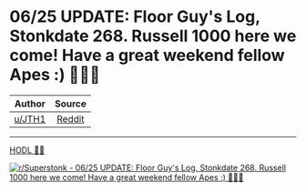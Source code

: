 06/25 UPDATE: Floor Guy's Log, Stonkdate 268. Russell 1000 here we come! Have a great weekend fellow Apes :) 🚀🚀🚀
===================================================================================================================

| Author       | Source       | 
| :-------------: |:-------------:|
|  [u/JTH1](https://www.reddit.com/user/JTH1/) | [Reddit](https://www.reddit.com/r/Superstonk/comments/o7va1q/0625_update_floor_guys_log_stonkdate_268_russell/) | 

---

[HODL 💎🙌](https://www.reddit.com/r/Superstonk/search?q=flair_name%3A%22HODL%20%F0%9F%92%8E%F0%9F%99%8C%22&restrict_sr=1)

[![r/Superstonk - 06/25 UPDATE: Floor Guy's Log, Stonkdate 268. Russell 1000 here we come! Have a great weekend fellow Apes :) 🚀🚀🚀](https://preview.redd.it/9hae7wo0wg771.png?width=960&crop=smart&auto=webp&s=45c4e152bdc4cc225f4e74f6371d9ebdb00a9fad)](https://i.redd.it/9hae7wo0wg771.png)
